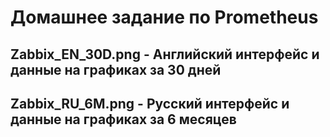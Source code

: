 # Домашнее задание по Prometheus  

## Zabbix_EN_30D.png - Английский интерфейс и данные на графиках за 30 дней
## Zabbix_RU_6M.png - Русский интерфейс и данные на графиках за 6 месяцев
